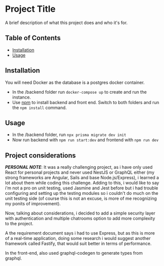 # Project Title

A brief description of what this project does and who it's for.

## Table of Contents

- [Installation](#installation)
- [Usage](#usage)

## Installation

You will need Docker as the database is a postgres docker container. 

- In the /backend folder run ``docker-compose up`` to create and run the instance.
- Use [npm](https://www.npmjs.com/) to install backend and front end. Switch to both folders and run the ``npm install`` command.

## Usage

- In the /backend folder, run ``npx prisma migrate dev init``
- Now run backend with ``npm run start:dev`` and frontend with ``npm run dev``

## Project considerations

***PERSONAL NOTE***: It was a really challenging project, as i have only used React for personal projects  and never used NestJS or GraphQL either (my strong frameworks are Angular, Sails and base Node.js/Express), i learned a lot about them while coding this challenge. Adding to this, i would like to say i'm not a pro on unit testing, used Jasmine and Jest before but i had trouble configuring and setting up the testing modules so i couldn't do much on the unit testing side (of course this is not an excuse, is more of me recognizing my ponits of improvement).

Now, talking about considerations, i decided to add a simple security layer with authentication and multiple chatrooms option to add more complexity to the project.

A the requirement document says i had to use Express, but as this is more of a real-time application, doing some research i would suggest another framework called Fastify, that would suit better in terms of performance.

In the front-end, also used graphql-codegen to generate types from graphql.
